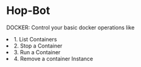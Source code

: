 # Hop-Bot
DOCKER: Control your basic docker operations like
        <li> 1. List Containers
        <li> 2. Stop a Container
        <li> 3. Run a Container
        <li> 4. Remove a container Instance
         
 
